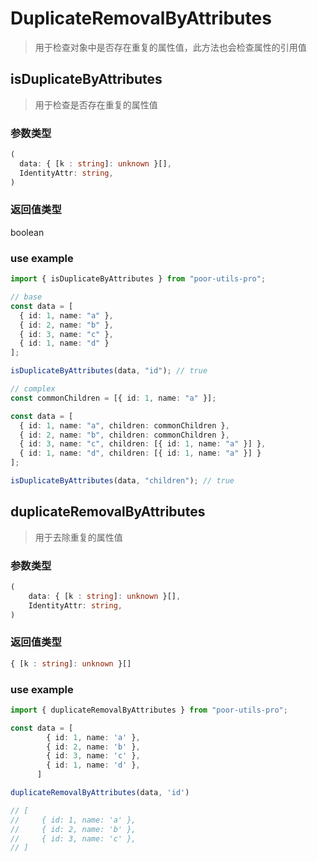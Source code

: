 # DuplicateRemovalByAttributes

> 用于检查对象中是否存在重复的属性值，此方法也会检查属性的引用值

## isDuplicateByAttributes

> 用于检查是否存在重复的属性值

### 参数类型

```ts
(
  data: { [k : string]: unknown }[],
  IdentityAttr: string,
)
```

### 返回值类型

boolean

### use example

```ts
import { isDuplicateByAttributes } from "poor-utils-pro";

// base
const data = [
  { id: 1, name: "a" },
  { id: 2, name: "b" },
  { id: 3, name: "c" },
  { id: 1, name: "d" }
];

isDuplicateByAttributes(data, "id"); // true

// complex
const commonChildren = [{ id: 1, name: "a" }];

const data = [
  { id: 1, name: "a", children: commonChildren },
  { id: 2, name: "b", children: commonChildren },
  { id: 3, name: "c", children: [{ id: 1, name: "a" }] },
  { id: 1, name: "d", children: [{ id: 1, name: "a" }] }
];

isDuplicateByAttributes(data, "children"); // true
```

## duplicateRemovalByAttributes

> 用于去除重复的属性值

### 参数类型

```ts
(
    data: { [k : string]: unknown }[],
    IdentityAttr: string,
)
```

### 返回值类型

```ts
{ [k : string]: unknown }[]
```

### use example

```ts
import { duplicateRemovalByAttributes } from "poor-utils-pro";

const data = [
        { id: 1, name: 'a' },
        { id: 2, name: 'b' },
        { id: 3, name: 'c' },
        { id: 1, name: 'd' },
      ]

duplicateRemovalByAttributes(data, 'id')

// [
//     { id: 1, name: 'a' },
//     { id: 2, name: 'b' },
//     { id: 3, name: 'c' },
// ]

```


